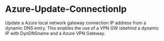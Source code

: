 # Azure-Update-ConnectionIp
Update a Azure local network gateway connection IP address from a dynamic DNS entry. This enables the use of a VPN GW isbehind a dynamic IP with DynDNSname and a Azure VPN Gateway.
